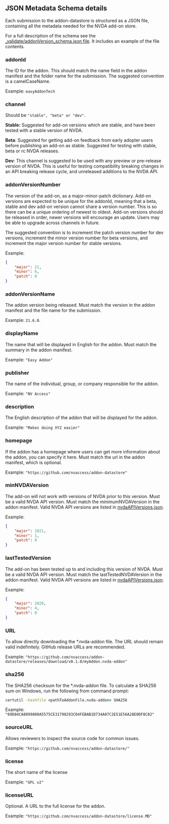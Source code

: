 ## JSON Metadata Schema details
Each submission to the addon-datastore is structured as a JSON file, containing all the metadata needed for the NVDA add-on store.

For a full description of the schema see the
[_validate/addonVersion_schema.json file](https://github.com/nvaccess/addon-datastore-validation/blob/main/_validate/addonVersion_schema.json).
It includes an example of the file contents.

### addonId
The ID for the addon.
This should match the name field in the addon manifest and the folder name for the submission.
The suggested convention is a camelCaseName.

Example: `easyAddonTech`

### channel
Should be `"stable", "beta" or "dev"`.

**Stable:** Suggested for add-on versions which are stable, and have been tested with a stable version of NVDA.

**Beta**: Suggested for getting add-on feedback from early adopter users before publishing an add-on as stable.
Suggested for testing with stable, beta or rc NVDA releases.

**Dev**: This channel is suggested to be used with any preview or pre-release version of NVDA.
This is useful for testing compatibility breaking changes in an API breaking release cycle, and unreleased additions to the NVDA API.

### addonVersionNumber
The version of the add-on, as a major-minor-patch dictionary.
Add-on versions are expected to be unique for the addonId,
meaning that a beta, stable and dev add-on version cannot share a version number.
This is so there can be a unique ordering of newest to oldest.
Add-on versions should be released in order, newer versions will encourage an update.
Users may be able to upgrade across channels in future.

The suggested convention is to increment the patch version number for dev versions,
increment the minor version number for beta versions,
and increment the major version number for stable versions.

Example:
```json
{
	"major": 21,
	"minor": 6,
	"patch": 0
}
```

### addonVersionName
The addon version being released.
Must match the version in the addon manifest and the file name for the submission.

Example: `21.6.0`.

### displayName
The name that will be displayed in English for the addon.
Must match the summary in the addon manifest.

Example: `"Easy Addon"`

### publisher
The name of the individual, group, or company responsible for the addon.

Example: `"NV Access"`

### description
The English description of the addon that will be displayed for the addon.
	
Example: `"Makes doing XYZ easier"`

### homepage
If the addon has a homepage where users can get more information about the addon, you can specify it here.
Must match the url in the addon manifest, which is optional.

Example: `"https://github.com/nvaccess/addon-datastore"`

### minNVDAVersion
The add-on will not work with versions of NVDA prior to this version.
Must be a valid NVDA API version.
Must match the minimumNVDAVersion in the addon manifest.
Valid NVDA API versions are listed in [nvdaAPIVersions.json](https://github.com/nvaccess/addon-datastore-transform/blob/main/nvdaAPIVersions.json).

Example:
```json
{
	"major": 2021,
	"minor": 1,
	"patch": 0
}
```

### lastTestedVersion
The add-on has been tested up to and including this version of NVDA.
Must be a valid NVDA API version.
Must match the lastTestedNVDAVersion in the addon manifest.
Valid NVDA API versions are listed in [nvdaAPIVersions.json](https://github.com/nvaccess/addon-datastore-transform/blob/main/nvdaAPIVersions.json).

Example:
```json
{
	"major": 2020,
	"minor": 4,
	"patch": 0
}
```

### URL
To allow directly downloading the *.nvda-addon file.
The URL should remain valid indefinitely.
GitHub release URLs are recommended.

Example: `"https://github.com/nvaccess/addon-datastore/releases/download/v0.1.0/myAddon.nvda-addon"`

### sha256
The SHA256 checksum for the *.nvda-addon file.
To calculate a SHA256 sum on Windows, run the following from command prompt:

```cmd
certutil -hashfile <pathToAddonFile.nvda-addon> SHA256
```

Example: `"69D84CA8899800A5575CE31798293CD4FEBAB1D734A07C2E51E56A28E0DF8C82"`

### sourceURL
Allows reviewers to inspect the source code for common issues.

Example: `"https://github.com/nvaccess/addon-datastore/"`

### license
The short name of the license

Example: `"GPL v2"`

### licenseURL
Optional.
A URL to the full license for the addon.

Example: `"https://github.com/nvaccess/addon-datastore/license.MD"`